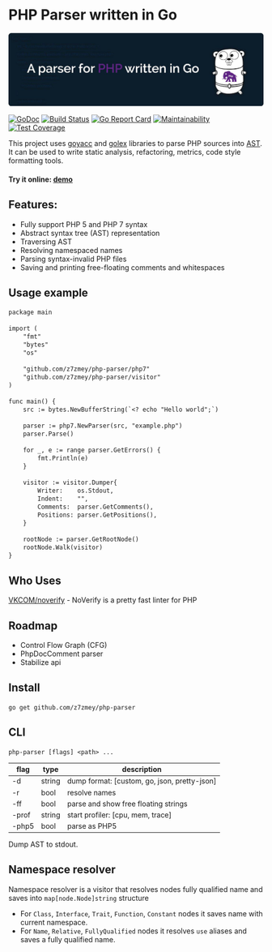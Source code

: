 PHP Parser written in Go
========================

<img src="./parser.jpg" alt="PHP Parser written in Go" width="980"/>

[![GoDoc](https://godoc.org/github.com/z7zmey/php-parser?status.svg)](https://godoc.org/github.com/z7zmey/php-parser)
[![Build Status](https://travis-ci.org/z7zmey/php-parser.svg?branch=master)](https://travis-ci.org/z7zmey/php-parser)
[![Go Report Card](https://goreportcard.com/badge/github.com/z7zmey/php-parser)](https://goreportcard.com/report/github.com/z7zmey/php-parser)
[![Maintainability](https://api.codeclimate.com/v1/badges/950783b2e739db26e0ed/maintainability)](https://codeclimate.com/github/z7zmey/php-parser/maintainability)
[![Test Coverage](https://api.codeclimate.com/v1/badges/950783b2e739db26e0ed/test_coverage)](https://codeclimate.com/github/z7zmey/php-parser/test_coverage)

This project uses [goyacc](https://godoc.org/golang.org/x/tools/cmd/goyacc) and [golex](https://github.com/cznic/golex) libraries to parse PHP sources into [AST](https://en.wikipedia.org/wiki/Abstract_syntax_tree). It can be used to write static analysis, refactoring, metrics, code style formatting tools.

#### Try it online: [demo](https://php-parser.com)

Features:
---------

- Fully support PHP 5 and PHP 7 syntax
- Abstract syntax tree (AST) representation
- Traversing AST
- Resolving namespaced names
- Parsing syntax-invalid PHP files
- Saving and printing free-floating comments and whitespaces

Usage example
-------

```Golang
package main

import (
	"fmt"
	"bytes"
	"os"

	"github.com/z7zmey/php-parser/php7"
	"github.com/z7zmey/php-parser/visitor"
)

func main() {
	src := bytes.NewBufferString(`<? echo "Hello world";`)

	parser := php7.NewParser(src, "example.php")
	parser.Parse()

	for _, e := range parser.GetErrors() {
		fmt.Println(e)
	}

	visitor := visitor.Dumper{
		Writer:    os.Stdout,
		Indent:    "",
		Comments:  parser.GetComments(),
		Positions: parser.GetPositions(),
	}

	rootNode := parser.GetRootNode()
	rootNode.Walk(visitor)
}
```

Who Uses
--------

[VKCOM/noverify](https://github.com/VKCOM/noverify) - NoVerify is a pretty fast linter for PHP

Roadmap
-------

- Control Flow Graph (CFG)
- PhpDocComment parser
- Stabilize api

Install
-------

```
go get github.com/z7zmey/php-parser
```

CLI
---

```
php-parser [flags] <path> ...
```

| flag  | type |                description                   |
|-------|------|----------------------------------------------|
| -d    |string| dump format: [custom, go, json, pretty-json] |
| -r    | bool | resolve names                                |
| -ff   | bool | parse and show free floating strings         |
| -prof |string| start profiler: [cpu, mem, trace]            |
| -php5 | bool | parse as PHP5                                |

Dump AST to stdout.

Namespace resolver
------------------

Namespace resolver is a visitor that resolves nodes fully qualified name and saves into `map[node.Node]string` structure

- For `Class`, `Interface`, `Trait`, `Function`, `Constant` nodes it saves name with current namespace.
- For `Name`, `Relative`, `FullyQualified` nodes it resolves `use` aliases and saves a fully qualified name.
